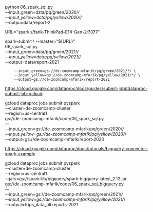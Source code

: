 python 06_spark_sql.py \
    --input_green=data/pq/green/2020/*/ \
    --input_yellow=data/pq/yellow/2020/*/ \
    --outpu=data/report-2


URL="spark://farik-ThinkPad-E14-Gen-2:7077"

spark-submit \ 
    --master="${URL}" \
    06_spark_sql.py \
        --input_green=data/pq/green/2021/*/ \
        --input_yellow=data/pq/yellow/2021/*/ \
        --output=data/report-2021

        --input_green=gs://de-zoomcamp-mfarik/pq/green/2021/*/ \
        --input_yellow=gs://de-zoomcamp-mfarik/pq/yellow/2021/*/ \
        --output=gs://de-zoomcamp-mfarik/report-2021


https://cloud.google.com/dataproc/docs/guides/submit-job#dataproc-submit-job-gcloud

gcloud dataproc jobs submit pyspark \
    --cluster=de-zoomcamp-cluster \
    --region=us-central1 \
    gs://de-zoomcamp-mfarik/code/06_spark_sql.py \
    -- \
        --input_green=gs://de-zoomcamp-mfarik/pq/green/2020/*/ \
        --input_yellow=gs://de-zoomcamp-mfarik/pq/yellow/2020/*/ \
        --output=gs://de-zoomcamp-mfarik/report-2020


https://cloud.google.com/dataproc/docs/tutorials/bigquery-connector-spark-example

gcloud dataproc jobs submit pyspark \
    --cluster=de-zoomcamp-cluster \
    --region=us-central1 \
    --jars=gs://spark-lib/bigquery/spark-bigquery-latest_2.12.jar \
    gs://de-zoomcamp-mfarik/code/06_spark_sql_bigquery.py \
    -- \
        --input_green=gs://de-zoomcamp-mfarik/pq/green/2021/*/ \
        --input_yellow=gs://de-zoomcamp-mfarik/pq/yellow/2021/*/ \
        --output=trips_data_all.reports-2021
